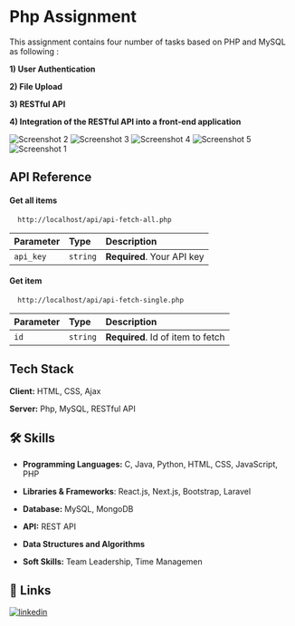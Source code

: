
# Php Assignment

This assignment contains four number of tasks based on PHP and MySQL as following :

__1) User Authentication__ 

__2) File Upload__

__3) RESTful API__

__4) Integration of the RESTful API into a front-end application__

![Screenshot 2](https://github.com/Shanu2604/php-assignment/assets/113825897/f1a97502-df1a-4fd0-92b6-bfc0de7a1781)
![Screenshot 3](https://github.com/Shanu2604/php-assignment/assets/113825897/118d6e9d-d7fa-4369-a338-29fd8f33556a)
![Screenshot 4](https://github.com/Shanu2604/php-assignment/assets/113825897/dfb8fb70-5681-4255-80ba-c57e2af97dd4)
![Screenshot 5](https://github.com/Shanu2604/php-assignment/assets/113825897/18a329e3-934c-4664-9349-90e3bb3a3cbf)
![Screenshot 1](https://github.com/Shanu2604/php-assignment/assets/113825897/6124a7cf-6f6d-48b9-b81d-77bb349729de)


## API Reference

#### Get all items

```http
  http://localhost/api/api-fetch-all.php
```

| Parameter | Type     | Description                |
| :-------- | :------- | :------------------------- |
| `api_key` | `string` | **Required**. Your API key |

#### Get item

```http
  http://localhost/api/api-fetch-single.php
```

| Parameter | Type     | Description                       |
| :-------- | :------- | :-------------------------------- |
| `id`      | `string` | **Required**. Id of item to fetch |



## Tech Stack

**Client:** HTML, CSS, Ajax

**Server:** Php, MySQL, RESTful API


## 🛠 Skills
* __Programming Languages:__ C, Java, Python, HTML, CSS, JavaScript, PHP

* __Libraries & Frameworks__: React.js, Next.js, Bootstrap, Laravel

* __Database:__ MySQL, MongoDB

* __API:__ REST API

* __Data Structures and Algorithms__

* __Soft Skills:__ Team Leadership, Time Managemen


## 🔗 Links
[![linkedin](https://img.shields.io/badge/linkedin-0A66C2?style=for-the-badge&logo=linkedin&logoColor=white)](https://www.linkedin.com/in/shantanu-basak-22a006230)


